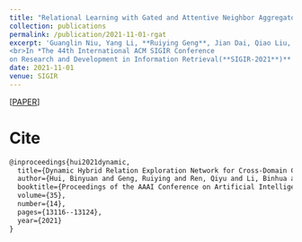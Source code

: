 ```yaml
---
title: "Relational Learning with Gated and Attentive Neighbor Aggregator for Few-Shot Knowledge Graph Completion"
collection: publications
permalink: /publication/2021-11-01-rgat
excerpt: 'Guanglin Niu, Yang Li, **Ruiying Geng**, Jian Dai, Qiao Liu, Hao Wang, Jian Sun, Fei Huang, Luo Si
<br>In *The 44th International ACM SIGIR Conference
on Research and Development in Information Retrieval(**SIGIR-2021**)**'
date: 2021-11-01
venue: SIGIR
---
```


\[[PAPER](https://ojs.aaai.org/index.php/AAAI/article/view/17550)\]


Cite
===

```latex
@inproceedings{hui2021dynamic,
  title={Dynamic Hybrid Relation Exploration Network for Cross-Domain Context-Dependent Semantic Parsing},
  author={Hui, Binyuan and Geng, Ruiying and Ren, Qiyu and Li, Binhua and Li, Yongbin and Sun, Jian and Huang, Fei and Si, Luo and Zhu, Pengfei and Zhu, Xiaodan},
  booktitle={Proceedings of the AAAI Conference on Artificial Intelligence},
  volume={35},
  number={14},
  pages={13116--13124},
  year={2021}
}
```
